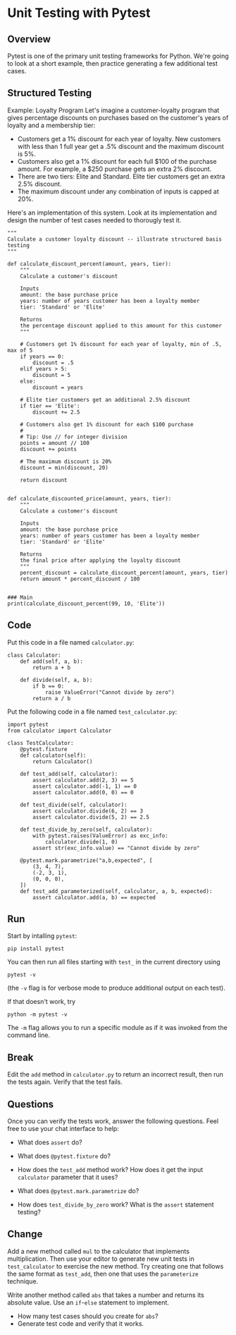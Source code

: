 # Unit Testing with Pytest

## Overview

Pytest is one of the primary unit testing frameworks for Python. We're going to look at a short example, then practice generating a few additional test cases.

## Structured Testing


Example: Loyalty Program
Let's imagine a customer-loyalty program that gives percentage discounts on purchases based on the customer's years of loyalty and a membership tier:

- Customers get a 1% discount for each year of loyalty. New customers with less than 1 full year get a .5% discount and the maximum discount is 5%.
- Customers also get a 1% discount for each full $100 of the purchase amount. For example, a $250 purchase gets an extra 2% discount.
- There are two tiers: Elite and Standard. Elite tier customers get an extra 2.5% discount.
- The maximum discount under any combination of inputs is capped at 20%.

Here's an implementation of this system. Look at its implementation and design the number of test cases needed to thorougly test it.

```
"""
Calculate a customer loyalty discount -- illustrate structured basis testing
"""

def calculate_discount_percent(amount, years, tier):
    """
    Calculate a customer's discount

    Inputs
    amount: the base purchase price
    years: number of years customer has been a loyalty member
    tier: 'Standard' or 'Elite' 

    Returns
    the percentage discount applied to this amount for this customer
    """

    # Customers get 1% discount for each year of loyalty, min of .5, max of 5
    if years == 0:
        discount = .5
    elif years > 5:
        discount = 5
    else:
        discount = years

    # Elite tier customers get an additional 2.5% discount
    if tier == 'Elite':
        discount += 2.5

    # Customers also get 1% discount for each $100 purchase
    #
    # Tip: Use // for integer division
    points = amount // 100
    discount += points

    # The maximum discount is 20%
    discount = min(discount, 20)

    return discount


def calculate_discounted_price(amount, years, tier):
    """
    Calculate a customer's discount

    Inputs
    amount: the base purchase price
    years: number of years customer has been a loyalty member
    tier: 'Standard' or 'Elite' 

    Returns
    the final price after applying the loyalty discount
    """
    percent_discount = calculate_discount_percent(amount, years, tier)
    return amount * percent_discount / 100


### Main
print(calculate_discount_percent(99, 10, 'Elite'))
```

## Code

Put this code in a file named `calculator.py`:
```
class Calculator:
    def add(self, a, b):
        return a + b
    
    def divide(self, a, b):
        if b == 0:
            raise ValueError("Cannot divide by zero")
        return a / b
```

Put the following code in a file named `test_calculator.py`:
```
import pytest
from calculator import Calculator

class TestCalculator:
    @pytest.fixture
    def calculator(self):
        return Calculator()
    
    def test_add(self, calculator):
        assert calculator.add(2, 3) == 5
        assert calculator.add(-1, 1) == 0
        assert calculator.add(0, 0) == 0
    
    def test_divide(self, calculator):
        assert calculator.divide(6, 2) == 3
        assert calculator.divide(5, 2) == 2.5
        
    def test_divide_by_zero(self, calculator):
        with pytest.raises(ValueError) as exc_info:
            calculator.divide(1, 0)
        assert str(exc_info.value) == "Cannot divide by zero"
    
    @pytest.mark.parametrize("a,b,expected", [
        (3, 4, 7),
        (-2, 3, 1),
        (0, 0, 0),
    ])
    def test_add_parameterized(self, calculator, a, b, expected):
        assert calculator.add(a, b) == expected
```

## Run

Start by intalling `pytest`:
```
pip install pytest
```

You can then run all files starting with `test_` in the current directory using
```
pytest -v
```
(the `-v` flag is for verbose mode to produce additional output on each test).

If that doesn't work, try
```
python -m pytest -v
```
The `-m` flag allows you to run a specific module as if it was invoked from the command line.

## Break

Edit the `add` method in `calculator.py` to return an incorrect result, then run the tests again. Verify that the test fails.


## Questions

Once you can verify the tests work, answer the following questions. Feel free to use your chat interface to help:

- What does `assert` do?

- What does `@pytest.fixture` do?

- How does the `test_add` method work? How does it get the input `calculator` parameter that it uses?

- What does `@pytest.mark.parametrize` do?

- How does `test_divide_by_zero` work? What is the `assert` statement testing?


## Change

Add a new method called `mul` to the calculator that implements multiplication. Then use your editor to generate new unit tests in `test_calculator` to exercise the new method. Try creating one that follows the same format as `test_add`, then one that uses the `parameterize` technique.

Write another method called `abs` that takes a number and returns its absolute value. Use an `if`-`else` statement to implement.

- How many test cases should you create for `abs`?
- Generate test code and verify that it works.
